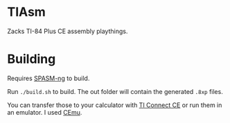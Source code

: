 # TIAsm
Zacks TI-84 Plus CE assembly playthings.

# Building
Requires [SPASM-ng](https://github.com/alberthdev/spasm-ng) to build.

Run `./build.sh` to build.  The out folder will contain the generated `.8xp`
files.

You can transfer those to your calculator with [TI Connect CE](https://education.ti.com/en/products/computer-software/ti-connect-ce-sw)
or run them in an emulator.  I used [CEmu](https://github.com/CE-Programming/cemu).
